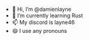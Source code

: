 - 👋 Hi, I’m @damienlayne
- 🌱 I’m currently learning Rust
- 📫 My discord is layne46
- 😄 I use any pronouns
